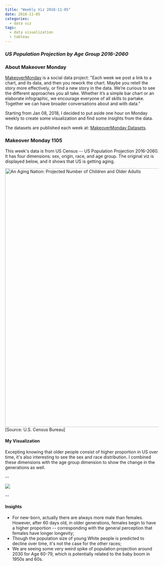 ```yaml
---
title: "Weekly Viz 2018-11-05"
date: 2018-11-05
categories:
  - data viz
tags:
  - data visualization
  - tableau
---
```


### *US Population Projection by Age Group 2016-2060*


### About Makeover Monday

[MakeoverMonday](http://www.makeovermonday.co.uk/) is a social data project:
"Each week we post a link to a chart, and its data, and then you rework the chart.
Maybe you retell the story more effectively, or find a new story in the data.
We’re curious to see the different approaches you all take. Whether it’s a simple bar chart or an elaborate infographic, we encourage everyone of all skills to partake.
Together we can have broader conversations about and with data."

Starting from Jan 08, 2018, I decided to put aside one hour on Monday weekly to create some visualization and find some insights from the data.

The datasets are published each week at: [MakeoverMonday Datasets](http://www.makeovermonday.co.uk/data/).

### Makeover Monday 1105

This week's data is from US Census -- US Population Projection 2016-2060. It has four dimensions: sex, origin, race, and age group. The original viz is displayed below, and it shows that US is getting aging.  

<a href="https://www.census.gov/library/visualizations/2018/comm/historic-first.html?cid=embedded_infographic" target="_blank"><img src="https://www.census.gov/library/visualizations/2018/comm/historic-first/_jcr_content/map.detailitem.800.high.jpg/1520945944549.jpg" alt="An Aging Nation: Projected Number of Children and Older Adults" width="800" height="847" title="An Aging Nation: Projected Number of Children and Older Adults"/></a>[Source: U.S. Census Bureau]


#### My Visualization

Excepting knowing that older people consist of higher proportion in US over time, it's also interesting to see the sex and race distribution. I combined these dimensions with the age group dimension to show the change in the generations as well.    

--  
<div class='tableauPlaceholder' id='viz1541478203219' style='position: relative'>
<noscript><a href='#'>
  <img alt=' ' src='https:&#47;&#47;public.tableau.com&#47;static&#47;images&#47;Ma&#47;MakeOverMonday1105&#47;USPopulationProjection&#47;1_rss.png' style='border: none' />
</a></noscript>
<object class='tableauViz'  style='display:none;'>
  <param name='host_url' value='https%3A%2F%2Fpublic.tableau.com%2F' />
  <param name='embed_code_version' value='3' />
  <param name='site_root' value='' />
  <param name='name' value='MakeOverMonday1105&#47;USPopulationProjection' />
  <param name='tabs' value='no' />
  <param name='toolbar' value='yes' />
  <param name='static_image' value='https:&#47;&#47;public.tableau.com&#47;static&#47;images&#47;Ma&#47;MakeOverMonday1105&#47;USPopulationProjection&#47;1.png' />
  <param name='animate_transition' value='yes' />
  <param name='display_static_image' value='yes' />
  <param name='display_spinner' value='yes' />
  <param name='display_overlay' value='yes' />
  <param name='display_count' value='yes' />
  <param name='filter' value='publish=yes' />
</object></div>            
<script type='text/javascript'>             
  var divElement = document.getElementById('viz1541478203219');    
  var vizElement = divElement.getElementsByTagName('object')[0];    
  vizElement.style.width='800px';vizElement.style.height='827px';   
  var scriptElement = document.createElement('script');              
  scriptElement.src = 'https://public.tableau.com/javascripts/api/viz_v1.js';         
  vizElement.parentNode.insertBefore(scriptElement, vizElement);          
</script>  


--  

#### Insights
* For new-born, actually there are always more male than females. However, after 60 days old, in older generations, females begin to have a higher proportion -- corresponding with the general perception that females have longer longevity;    
* Though the population size of young White people is predicted to decline over time, it's not the case for the other races;  
* We are seeing some very weird spike of population projection around 2030 for Age 60-79, which is potentially related to the baby boom in 1950s and 60s.  

